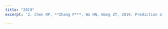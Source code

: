```yaml
---
title: "2019"
excerpt: '2. Chen RP, **Zhang P***, Wu HN, Wang ZT, 2019. Prediction of shield tunneling-induced ground settlement using machine learning techniques. Frontiers of structural and Civil Engineering. 13(6), 1363–1378.'[paperurl: 'https://link.springer.com/article/10.1007/s11709-019-0561-3']

---
```


